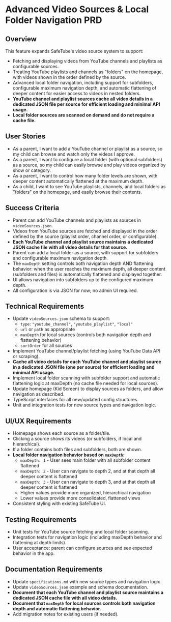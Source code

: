 # Advanced Video Sources & Local Folder Navigation PRD

## Overview

This feature expands SafeTube's video source system to support:
- Fetching and displaying videos from YouTube channels and playlists as configurable sources.
- Treating YouTube playlists and channels as "folders" on the homepage, with videos shown in the order defined by the source.
- Advanced local folder navigation, including support for subfolders, configurable maximum navigation depth, and automatic flattening of deeper content for easier access to videos in nested folders.
- **YouTube channel and playlist sources cache all video details in a dedicated JSON file per source for efficient loading and minimal API usage.**
- **Local folder sources are scanned on demand and do not require a cache file.**

## User Stories

- As a parent, I want to add a YouTube channel or playlist as a source, so my child can browse and watch only the videos I approve.
- As a parent, I want to configure a local folder (with optional subfolders) as a source, so my child can easily browse and play videos organized by show or category.
- As a parent, I want to control how many folder levels are shown, with deeper content automatically flattened at the maximum depth.
- As a child, I want to see YouTube playlists, channels, and local folders as "folders" on the homepage, and easily browse their contents.

## Success Criteria

- Parent can add YouTube channels and playlists as sources in `videoSources.json`.
- Videos from YouTube sources are fetched and displayed in the order defined by the source (playlist order, channel order, or configurable).
- **Each YouTube channel and playlist source maintains a dedicated JSON cache file with all video details for that source.**
- Parent can add a local folder as a source, with support for subfolders and configurable maximum navigation depth.
- The `maxDepth` setting controls both navigation depth AND flattening behavior: when the user reaches the maximum depth, all deeper content (subfolders and files) is automatically flattened and displayed together.
- UI allows navigation into subfolders up to the configured maximum depth.
- All configuration is via JSON for now; no admin UI required.

## Technical Requirements

- Update `videoSources.json` schema to support:
  - `type`: `"youtube_channel"`, `"youtube_playlist"`, `"local"`
  - `url` or `path` as appropriate
  - `maxDepth` for local sources (controls both navigation depth and flattening behavior)
  - `sortOrder` for all sources
- Implement YouTube channel/playlist fetching (using YouTube Data API or scraping).
- **Cache all video details for each YouTube channel and playlist source in a dedicated JSON file (one per source) for efficient loading and minimal API usage.**
- Implement local folder scanning with subfolder support and automatic flattening logic at maxDepth (no cache file needed for local sources).
- Update homepage (Kid Screen) to display sources as folders, and allow navigation as described.
- TypeScript interfaces for all new/updated config structures.
- Unit and integration tests for new source types and navigation logic.

## UI/UX Requirements

- Homepage shows each source as a folder/tile.
- Clicking a source shows its videos (or subfolders, if local and hierarchical).
- If a folder contains both files and subfolders, both are shown.
- **Local folder navigation behavior based on `maxDepth`:**
  - `maxDepth: 1` - User sees main folder with all subfolder content flattened
  - `maxDepth: 2` - User can navigate to depth 2, and at that depth all deeper content is flattened
  - `maxDepth: 3` - User can navigate to depth 3, and at that depth all deeper content is flattened
  - Higher values provide more organized, hierarchical navigation
  - Lower values provide more consolidated, flattened views
- Consistent styling with existing SafeTube UI.

## Testing Requirements

- Unit tests for YouTube source fetching and local folder scanning.
- Integration tests for navigation logic (including maxDepth behavior and flattening at depth limits).
- User acceptance: parent can configure sources and see expected behavior in the app.

## Documentation Requirements

- Update `specifications.md` with new source types and navigation logic.
- Update `videoSources.json` example and schema documentation.
- **Document that each YouTube channel and playlist source maintains a dedicated JSON cache file with all video details.**
- **Document that `maxDepth` for local sources controls both navigation depth and automatic flattening behavior.**
- Add migration notes for existing users (if needed). 